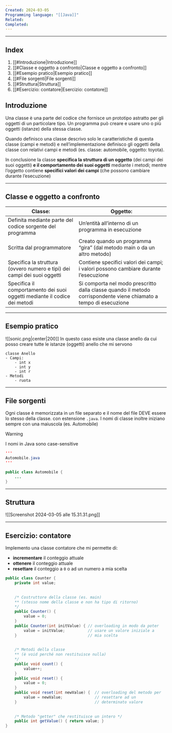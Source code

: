 ```yaml
---
Created: 2024-03-05
Programming language: "[[Java]]"
Related: 
Completed:
---
```

---
## Index

1. [[#Introduzione|Introduzione]]
1. [[#Classe e oggetto a confronto|Classe e oggetto a confronto]]
1. [[#Esempio pratico|Esempio pratico]]
1. [[#File sorgenti|File sorgenti]]
1. [[#Struttura|Struttura]]
1. [[#Esercizio: contatore|Esercizio: contatore]]

## Introduzione
Una classe è una parte del codice che fornisce un prototipo astratto per gli oggetti di un particolare tipo.
Un programma può creare e usare uno o più oggetti (istanze) della stessa classe.

Quando definisco una classe descrivo solo le caratteristiche di questa classe (campi e metodi) e nell’implementazione definisco gli oggetti della classe con relativi campi e metodi (es. classe: automobile, oggetto: toyota).

In conclusione la classe **specifica la struttura di un oggetto** (dei campi dei suoi oggetti) **e il comportamento dei suoi oggetti** mediante i metodi; mentre l’oggetto contiene **specifici valori dei campi** (che possono cambiare durante l’esecuzione)

---
## Classe e oggetto a confronto

| Classe:                                                                   | Oggetto:                                                                                                          |
| ------------------------------------------------------------------------- | ----------------------------------------------------------------------------------------------------------------- |
| Definita mediante parte del codice sorgente del programma                 | Un’entità all’interno di un programma in esecuzione                                                               |
| Scritta dal programmatore                                                 | Creato quando un programma “gira” (dal metodo main o da un altro metodo)                                          |
| Specifica la struttura (ovvero numero e tipi) dei campi dei suoi oggetti  | Contiene specifici valori dei campi; i valori possono cambiare durante l’esecuzione                               |
| Specifica il comportamento dei suoi oggetti mediante il codice dei metodi | Si comporta nel modo prescritto dalla classe quando il metodo corrispondente viene chiamato a tempo di esecuzione |

---
## Esempio pratico

![[sonic.png|center|200]]
In questo caso esiste una classe anello da cui posso creare tutte le istanze (oggetti) anello che mi servono
```
classe Anello
- Campi:
	- int x
	- int y
	- int r
- Metodi
	- ruota
```

---
## File sorgenti
Ogni classe è memorizzata in un file separato e il nome del file DEVE essere lo stesso della classe. con estensione `.java`.
I nomi di classe inoltre iniziano sempre con una maiuscola (es. Automobile)

> [!warning]
> I nomi in Java sono case-sensitive

```java
'''
Automobile.java
'''

public class Automobile {
	...
}
```

---
## Struttura

![[Screenshot 2024-03-05 alle 15.31.31.png]]

---
## Esercizio: contatore
Implemento una classe contatore che mi permette di:
- **incrementare** il conteggio attuale
- **ottenere** il conteggio attuale
- **resettare** il conteggio a `0` o ad un numero a mia scelta

```java
public class Counter {  
    private int value;  
	
	
	/* Costruttore della classe (es. main)
	** (stesso nome della classe e non ha tipo di ritorno)
	*/
    public Counter() {  
        value = 0;  
    }
    public Counter(int initValue) { // overloading in modo da poter
        value = initValue;          // usare un valore iniziale a
    }                               // mia scelta
	
	
	/* Metodi della classe
	** (è void perché non restituisce nulla)
	*/
    public void count() {  
        value++;  
    }  
    public void reset() {  
        value = 0;  
    }  
    public void reset(int newValue) {  // overloading del metodo per
		value = newValue;   		   // resettare ad un
    }                                  // determinato valore
	
	
	/* Metodo "getter" che restituisce un intero */
	public int getValue() { return value; }
}
```